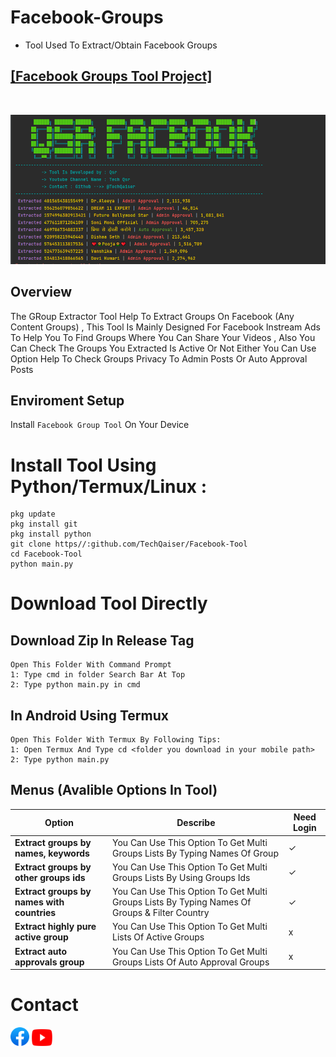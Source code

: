 # Facebook-Groups
* Tool Used To Extract/Obtain Facebook Groups

## [[Facebook Groups Tool Project]](https://github.com/TechQaiser/Facebook-Groups)

<br>
<p align="center">
  <img src='https://github.com/TechQaiser/TechQaiser/blob/main/Facebook-Groups/2.png' width=800>
</p>

## Overview
The GRoup Extractor Tool Help To Extract Groups On Facebook (Any Content Groups) , This Tool Is Mainly Designed For Facebook Instream Ads To Help You To Find Groups Where You Can Share Your Videos , Also You Can Check The Groups You Extracted Is Active Or Not Either You Can Use Option Help To Check Groups Privacy To Admin Posts Or Auto Approval Posts  

## Enviroment Setup
Install `Facebook Group Tool` On Your Device

# Install Tool Using Python/Termux/Linux : 
```
pkg update
pkg install git
pkg install python
git clone https//:github.com/TechQaiser/Facebook-Tool
cd Facebook-Tool
python main.py
```

# Download Tool Directly
## Download Zip In Release Tag
``` 
Open This Folder With Command Prompt
1: Type cmd in folder Search Bar At Top
2: Type python main.py in cmd 
```
## In Android Using Termux
``` 
Open This Folder With Termux By Following Tips:
1: Open Termux And Type cd <folder you download in your mobile path>
2: Type python main.py 
```
## Menus (Avalible Options In Tool)
| Option | Describe | Need Login |
| -- | -- | -- |
| **Extract groups by names, keywords** | You Can Use This Option To Get Multi Groups Lists By Typing Names Of Group | ✓ |
| **Extract groups by other groups ids** | You Can Use This Option To Get Multi Groups Lists By Using Groups Ids | ✓ |
| **Extract groups by names with countries** | You Can Use This Option To Get Multi Groups Lists By Typing Names Of Groups & Filter Country | ✓ |
| **Extract highly pure active group** | You Can Use This Option To Get Multi Lists Of Active Groups | x |
| **Extract auto approvals group** | You Can Use This Option To Get Multi Groups Lists Of Auto Approval Groups | x |

# Contact
<a href="https://www.facebook.com/meherdil.khan"><img src="https://raw.githubusercontent.com/walkxcode/dashboard-icons/main/svg/facebook.svg" width="30px" height="30px"></a>
<a href="https://www.youtube.com/channel/UCOaenAmj6A-bPrzT3ynDEbw"><img src="https://raw.githubusercontent.com/walkxcode/dashboard-icons/main/svg/youtube.svg" width="33px" height="27px"></a>
